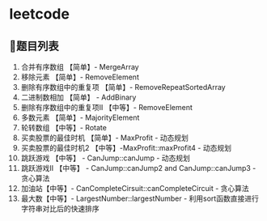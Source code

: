 # leetcode

## :pencil:题目列表

1. 合并有序数组 【简单】- MergeArray
2. 移除元素 【简单】- RemoveElement
3. 删除有序数组中的重复项 【简单】- RemoveRepeatSortedArray
4. 二进制数相加 【简单】 - AddBinary
5. 删除有序数组中的重复项Ⅱ 【中等】- RemoveElement
6. 多数元素 【简单】- MajorityElement
7. 轮转数组 【中等】- Rotate
8. 买卖股票的最佳时机 【简单】- MaxProfit - 动态规划
9. 买卖股票的最佳时机2 【中等】-MaxProfit::maxProfit4 - 动态规划
10. 跳跃游戏 【中等】 - CanJump::canJump - 动态规划
11. 跳跃游戏Ⅱ 【中等】 - CanJump::canJump2 and CanJump::canJump3 - 贪心算法
12. 加油站【中等】- CanCompleteCirsuit::canCompleteCircuit - 贪心算法
13. 最大数【中等】- LargestNumber::largestNumber - 利用sort函数直接进行字符串对比后的快速排序